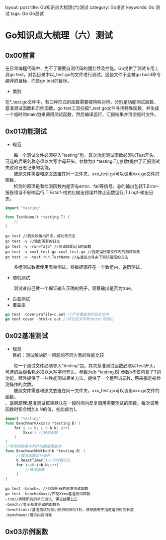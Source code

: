 layout: post
title: Go知识点大梳理(六)测试
category: Go语言
keywords: Go 测试
tags: Go Go测试

# Go知识点大梳理（六）测试

## 0x00前言

在日常编程代码中，免不了需要自测代码的健壮性及性能。Go提供了测试专用工具go test，对包目录中以_test.go的文件进行测试，这些文件不会被go build命令编译的目标，而是go test的目标。

* 类别  

在*_test.go文件中，有三种形式的函数需要被特殊对待，分别是功能测试函数、基准测试函数和示例函数。go test工具扫描*_test.go文件寻找特殊函数，并生成一个临时的main包来调用测试函数，然后编译运行，汇报结果并清空临时文件。

## 0x01功能测试 
* 规范

&#160;&#160;&#160;&#160;&#160;&#160;&#160;每一个测试文件必须导入"testing"包，其次功能测试函数必须以Test开头，可选的后缀名称必须以大写字母开头，参数为(t *testing.T),参数t提供了汇报测试失败和日志记录的功能。  
&#160;&#160;&#160;&#160;&#160;&#160;&#160;被测文件需要和原文放置在同一文件夹，xxx_test.go可以调用xxx.go文件的函数。  
&#160;&#160;&#160;&#160;&#160;&#160;&#160;检测的原理是看检测函数内是否有error、fail等信号。总的输出包括T.Error-报告错误不影响运行,T.Fatalf-格式化输出错误并停止函数运行,T.Logf-输出日志。
```go
import "testing"

func TestName(t *testing.T) {
    //
}
```
```shell
go test //若失败输出日志，成功无日志
go test -v //输出所有的日志
go test -v -run="a|b" //测试匹配a|b的函数
go test -v xxx1_test.go xxx2_test.go //指定运行某文件内的测试函数
go test -v -test.run TestName //在当前文件夹下测试指定的方法
```
&#160;&#160;&#160;&#160;&#160;&#160;&#160;多组测试数据使用表单测试，将数据源存在一个数组内，遍历测试。
* 随机测试

&#160;&#160;&#160;&#160;&#160;&#160;&#160;测试者自己做一个保证输入正确的例子，观察输出是否为true。

* 白盒测试
* 覆盖率
```go
go test -coverprofile=c.out //产生覆盖率的日志文件
go tool cover -html=c.out //将日志文件转为html可视化
```

## 0x02基准测试 
* 规范  
目的：测试解决同一问题的不同方案的性能比较  


&#160;&#160;&#160;&#160;&#160;&#160;&#160;每一个测试文件必须导入"testing"包，其次基准测试函数必须以Test开头，可选的后缀名称必须以大写字母开头，参数为(b *testing.B),参数b不仅包含了T的功能，额外提供了一些性能测试相关方法，提供了一个整型成员N，用来指定被检测操作的次数。  
&#160;&#160;&#160;&#160;&#160;&#160;&#160;被测文件需要和原文放置在同一文件夹，xxx_test.go可以调用xxx.go文件的函数。  
。底层原理:基准测试框架默认在一段时间内反复调用需要测试的函数，每次调用函数时都会增加b.N的值，初始值为1。
```go
import "testing"
func BenchmarkXxxx(b *testing.B) {
    for i := 0; i < b.N; i++{
        Xxxx() //被测函数
    }
}
//带有初始条件和计时器重置版本
func BenchmarkMethod(b *testing.B) {
     //被测函数运行条件
     b.ResetTimer()//计时器归位
     for i:=0;i<b.N;i++{
         //被测函数
     }
}
```
```shell
go test -bench=. //匹配所有的基准测试函数
go test -bench=Xxxx//匹配Xxxx基准测试函数
-run//排除所有的单元测试，保证结果公正
-bench//表示基准测试的函数名
-benchtime//基准测试的最小执行时间为1秒，该参数用于指定运行时间长度
-benchmem//展示内存消耗
```
## 0x03示例函数 
